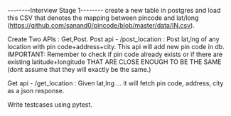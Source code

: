 --------Interview Stage 1--------
create a new table in postgres and load this CSV that denotes the mapping between pincode and lat/long 
(https://github.com/sanand0/pincode/blob/master/data/IN.csv).

Create Two APIs  : Get,Post.
Post api - /post_location : Post lat,lng of any location with pin code+address+city. This api will add new pin code in db.  
IMPORTANT: Remember to check if pin code already exists or if there are existing latitude+longitude THAT ARE CLOSE ENOUGH 
TO BE THE SAME (dont assume that they will exactly be the same.)
 
Get api - /get_location : Given lat,lng ... it will fetch pin code, address, city as a json response.
 
Write testcases using pytest.
